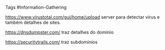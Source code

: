 Tags #Information-Gathering

https://www.virustotal.com/gui/home/upload server para detectar vírus e também detalhes de sites.

https://dnsdumpster.com/ traz detalhes do domínio

https://securitytrails.com/ traz subdomínios